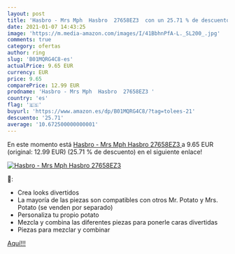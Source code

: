 ```yaml
---
layout: post
title: 'Hasbro - Mrs Mph  Hasbro  27658EZ3  con un 25.71 % de descuento'
date: 2021-01-07 14:43:25
image: 'https://m.media-amazon.com/images/I/41BbhnPfA-L._SL200_.jpg'
comments: true
category: ofertas
author: ring
slug: 'B01MQRG4C8-es'
actualPrice: 9.65 EUR
currency: EUR
price: 9.65
comparePrice: 12.99 EUR
prodname: 'Hasbro - Mrs Mph  Hasbro  27658EZ3 '
country: 'es'
flag: '🇪🇸'
buyurl: 'https://www.amazon.es/dp/B01MQRG4C8/?tag=tolees-21'
descuento: '25.71'
average: '10.672500000000001'
---
```


En este momento está [Hasbro - Mrs Mph  Hasbro  27658EZ3 ](https://www.amazon.es/dp/B01MQRG4C8/?tag=tolees-21) a 9.65 EUR (original: 12.99 EUR) (25.71 %  de descuento) en el siguiente enlace!

[![Hasbro - Mrs Mph  Hasbro  27658EZ3 ](https://m.media-amazon.com/images/I/41BbhnPfA-L._SL200_.jpg)](https://www.amazon.es/dp/B01MQRG4C8/?tag=tolees-21)

🔎:

- Crea looks divertidos
- La mayoría de las piezas son compatibles con otros Mr. Potato y Mrs. Potato (se venden por separado)
- Personaliza tu propio potato
- Mezcla y combina las diferentes piezas para ponerle caras divertidas
- Piezas para mezclar y combinar

[Aquí!!!](https://www.amazon.es/dp/B01MQRG4C8/?tag=tolees-21)
